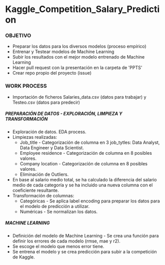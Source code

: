# Kaggle_Competition_Salary_Prediction

### OBJETIVO 
- Preparar los datos para los diversos modelos (proceso empírico)
- Entrenar y Testear modelos de Machine Learning
- Subir los resultados con el mejor modelo entrenado de Machine Learning
- Hacer pull request con la presentación en la carpeta de 'PPTS'
- Crear repo propio del proyecto (issue)

### WORK PROCESS
- Importación de ficheros Salaries_data.csv (datos para trabajar) y Testeo.csv (datos para predecir)

##### PREPARACIÓN DE DATOS - EXPLORACIÓN, LIMPIEZA Y TRANSFORMACIÓN
- Exploración de datos. EDA process.
- Limpiezas realizadas:
    - Job_title - Categorización de columna en 3 job_tytles: Data Analyst, Data Engineer y Data Scientist.
    - Employee residence - Categorización de columna en 8 posibles valores.
    - Company location - Categorización de columna en 8 posibles valores.
    - Eliminación de Outliers.
- En base al salario medio total, se ha calculado la diferencia del salario medio de cada categoría y se ha incluido una nueva columna con el coeficiente resultante.
- Transformación de columnas:
    - Categóricas - Se aplica label encoding para preparar los datos para el modelo de predicción a utilizar.
    - Numéricas - Se normalizan los datos.
    
##### MACHINE LEARNING
- Definición del modelo de Machine Learning - Se crea una función para definir los errores de cada modelo (rmse, mae y r2).
- Se escoge el modelo que menos error tiene.
- Se entrena el modelo y se crea predicción para subir a la competición de Kaggle.

    